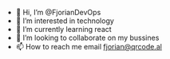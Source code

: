 - 👋 Hi, I’m @FjorianDevOps
- 👀 I’m interested in technology 
- 🌱 I’m currently learning react
- 💞️ I’m looking to collaborate on my bussines
- 📫 How to reach me  email fjorian@qrcode.al

<!---
FjorianDevOps/FjorianDevOps is a ✨ special ✨ repository because its `README.md` (this file) appears on your GitHub profile.
You can click the Preview link to take a look at your changes.
--->
